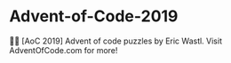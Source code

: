 # Advent-of-Code-2019
🎄🎅 [AoC 2019] Advent of code puzzles by Eric Wastl. Visit AdventOfCode.com for more!
